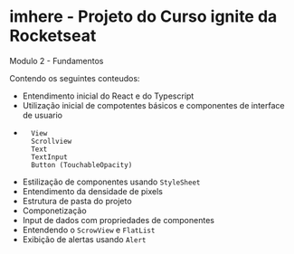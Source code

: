 # imhere - Projeto do Curso ignite da Rocketseat 

Modulo 2 - Fundamentos

Contendo os seguintes conteudos:

*   Entendimento inicial do React e do Typescript
*   Utilização inicial de compotentes básicos e componentes de interface de usuario
*       View
        Scrollview
        Text
        TextInput
        Button (TouchableOpacity)
        
*   Estilização de componentes usando `StyleSheet`
*   Entendimento da densidade de pixels
*   Estrutura de pasta do projeto
*   Componetização
*   Input de dados com propriedades de componentes
*   Entendendo o `ScrowView` e `FlatList`
*   Exibição de alertas usando `Alert`
